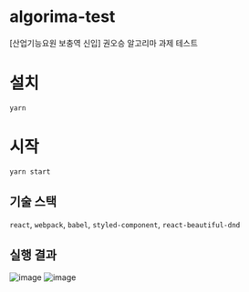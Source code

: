 # algorima-test

[산업기능요원 보충역 신입] 권오승 알고리마 과제 테스트

# 설치

`yarn`

# 시작

`yarn start`


## 기술 스택
`react`, `webpack`, `babel`, `styled-component`, `react-beautiful-dnd`

## 실행 결과
![image](https://user-images.githubusercontent.com/54261116/177980529-2789bf38-c40a-41c4-bb7e-aca8c51ad68b.png)
![image](https://user-images.githubusercontent.com/54261116/177980598-0063f735-345d-4240-890a-150580499828.png)
